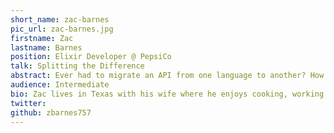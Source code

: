 ```yaml
---
short_name: zac-barnes
pic_url: zac-barnes.jpg
firstname: Zac
lastname: Barnes
position: Elixir Developer @ PepsiCo
talk: Splitting the Difference
abstract: Ever had to migrate an API from one language to another? How did you ensure accuracy? We ran into this problem at PepsiCo so we decided to build our own service to ensure correctness (in Elixir obviously). Come learn how we did it and how you can too!
audience: Intermediate
bio: Zac lives in Texas with his wife where he enjoys cooking, working out, and being with friends and family. He is originally from Virginia but attended a Bootcamp in San Francisco to learn how to program. He now has over 4 years of experience and loves working with Elixir everyday.
twitter: 
github: zbarnes757
---
```

